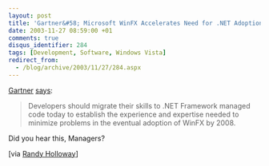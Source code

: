 ```yaml
---
layout: post
title: 'Gartner&#58; Microsoft WinFX Accelerates Need for .NET Adoption'
date: 2003-11-27 08:59:00 +01
comments: true
disqus_identifier: 284
tags: [Development, Software, Windows Vista]
redirect_from:
  - /blog/archive/2003/11/27/284.aspx
---
```


[Gartner](http://www.gartner.com/) [says](http://www.gartner.com/DisplayDocument?doc_cd=118261):

> Developers should migrate their skills to .NET Framework managed code today to establish the experience and expertise needed to minimize problems in the eventual adoption of WinFX by 2008.

Did you hear this, Managers?

[via [Randy Holloway](http://longhornblogs.com/rholloway/posts/1561.aspx)]
